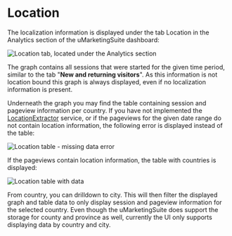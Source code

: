 # Location

The localization information is displayed under the tab Location in the Analytics section of the uMarketingSuite dashboard:

![Location tab, located under the Analytics section]()

The graph contains all sessions that were started for the given time period, similar to the tab "**New and returning visitors**". As this information is not location bound this graph is always displayed, even if no localization information is present.

Underneath the graph you may find the table containing session and pageview information per country. If you have not implemented the [LocationExtractor](/analytics/extending-analytics/implement-an-ip-to-location-provider/) service, or if the pageviews for the given date range do not contain location information, the following error is displayed instead of the table:

![Location table - missing data error]()

If the pageviews contain location information, the table with countries is displayed:

![Location table with data]()

From country, you can drilldown to city. This will then filter the displayed graph and table data to only display session and pageview information for the selected country. Even though the uMarketingSuite does support the storage for county and province as well, currently the UI only supports displaying data by country and city.